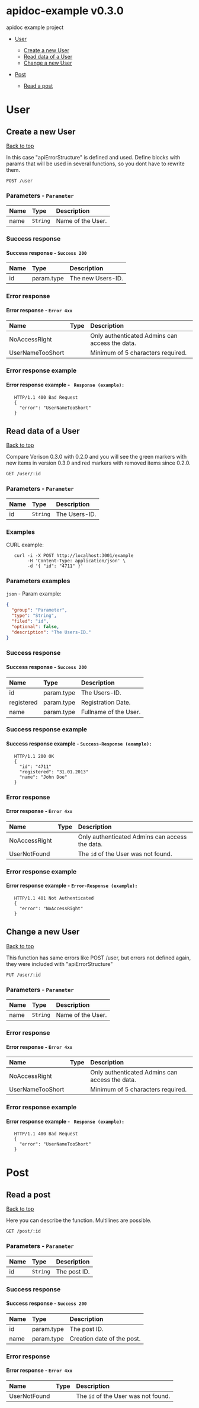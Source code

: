 <a name="top"></a>
# apidoc-example v0.3.0

apidoc example project

- [User](#User)
	- [Create a new User](#Create-a-new-User)
	- [Read data of a User](#Read-data-of-a-User)
	- [Change a new User](#Change-a-new-User)
	
- [Post](#Post)
	- [Read a post](#Read-a-post)
	

# <a name='User'></a> User

## <a name='Create-a-new-User'></a> Create a new User
[Back to top](#top)

In this case "apiErrorStructure" is defined and used.
Define blocks with params that will be used in several functions, so you dont have to rewrite them.

```
POST /user
```

### Parameters - `Parameter`
| Name     | Type       | Description                           |
|:---------|:-----------|:--------------------------------------|
| name | `String` | Name of the User. |


### Success response
#### Success response - `Success 200`
| Name     | Type       | Description                           |
|:---------|:-----------|:--------------------------------------|
| id | param.type | The new Users-ID. |


### Error response
#### Error response - `Error 4xx`
| Name     | Type       | Description                           |
|:---------|:-----------|:--------------------------------------|
| NoAccessRight |  | Only authenticated Admins can access the data. |
| UserNameTooShort |  | Minimum of 5 characters required. |

### Error response example
#### Error response example - ` Response (example):`

```
   HTTP/1.1 400 Bad Request
   {
     "error": "UserNameTooShort"
   }

```
## <a name='Read-data-of-a-User'></a> Read data of a User
[Back to top](#top)

Compare Verison 0.3.0 with 0.2.0 and you will see the green markers with new items in version 0.3.0 and red markers with removed items since 0.2.0.

```
GET /user/:id
```

### Parameters - `Parameter`
| Name     | Type       | Description                           |
|:---------|:-----------|:--------------------------------------|
| id | `String` | The Users-ID. |

### Examples
CURL example:

```
   curl -i -X POST http://localhost:3001/example
        -H 'Content-Type: application/json' \
        -d '{ "id": "4711" }'

```

### Parameters examples
`json` - Param example:

```json
{
  "group": "Parameter",
  "type": "String",
  "filed": "id",
  "optional": false,
  "description": "The Users-ID."
}
```

### Success response
#### Success response - `Success 200`
| Name     | Type       | Description                           |
|:---------|:-----------|:--------------------------------------|
| id | param.type | The Users-ID. |
| registered | param.type | Registration Date. |
| name | param.type | Fullname of the User. |

### Success response example
#### Success response example - `Success-Response (example):`

```
   HTTP/1.1 200 OK
   {
     "id": "4711"
     "registered": "31.01.2013"
     "name": "John Doe"
   }

```

### Error response
#### Error response - `Error 4xx`
| Name     | Type       | Description                           |
|:---------|:-----------|:--------------------------------------|
| NoAccessRight |  | Only authenticated Admins can access the data. |
| UserNotFound |  | The <code>id</code> of the User was not found. |

### Error response example
#### Error response example - `Error-Response (example):`

```
   HTTP/1.1 401 Not Authenticated
   {
     "error": "NoAccessRight"
   }

```
## <a name='Change-a-new-User'></a> Change a new User
[Back to top](#top)

This function has same errors like POST /user, but errors not defined again, they were included with "apiErrorStructure"

```
PUT /user/:id
```

### Parameters - `Parameter`
| Name     | Type       | Description                           |
|:---------|:-----------|:--------------------------------------|
| name | `String` | Name of the User. |




### Error response
#### Error response - `Error 4xx`
| Name     | Type       | Description                           |
|:---------|:-----------|:--------------------------------------|
| NoAccessRight |  | Only authenticated Admins can access the data. |
| UserNameTooShort |  | Minimum of 5 characters required. |

### Error response example
#### Error response example - ` Response (example):`

```
   HTTP/1.1 400 Bad Request
   {
     "error": "UserNameTooShort"
   }

```
# <a name='Post'></a> Post

## <a name='Read-a-post'></a> Read a post
[Back to top](#top)

Here you can describe the function.
Multilines are possible.

```
GET /post/:id
```

### Parameters - `Parameter`
| Name     | Type       | Description                           |
|:---------|:-----------|:--------------------------------------|
| id | `String` | The post ID. |


### Success response
#### Success response - `Success 200`
| Name     | Type       | Description                           |
|:---------|:-----------|:--------------------------------------|
| id | param.type | The post ID. |
| name | param.type | Creation date of the post. |


### Error response
#### Error response - `Error 4xx`
| Name     | Type       | Description                           |
|:---------|:-----------|:--------------------------------------|
| UserNotFound |  | The <code>id</code> of the User was not found. |

